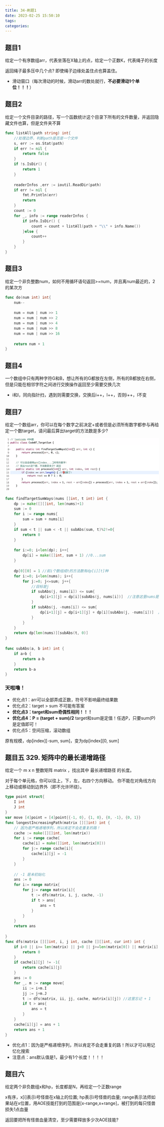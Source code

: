 ```yaml
---
title: 34-刷题1
date: 2023-02-25 15:50:10
tags:
categories:
---
```


## 题目1
给定一个有序数组arr，代表坐落在X轴上的点，给定一个正数K，代表绳子的长度

返回绳子最多压中几个点? 即使绳子边缘处盖住点也算盖住。

- 滑动窗口（每次滑动的时候，滑动arr的数处就行，**不必要滑动1个单位！！！**）

## 题目2

给定一个文件目录的路径，写一个函数统计这个目录下所有的文件数量，并返回隐藏文件也算，但是文件夹不算

```go
func listAll(path string) int{
    //处理边界，判断path是否是一个文件
    s, err := os.Stat(path)  
    if err != nil {  
        return false  
    }  
    if !s.IsDir() {
        return 1
    }

    readerInfos ,err := ioutil.ReadDir(path)
    if err != nil {
        fmt.Println(err)
        return
    }
    count := 0
    for _, info := range readerInfos {
        if info.IsDir() {
            count = count + listAll(path + "\\" + info.Name())
        }else {
            count++
        }
    }
}
```

## 题目3
给定一个非负整数num，如何不用循环语句返回>=num，并且离num最近的，2的某次方

```go
func do(num int) int{
    num--

    num = num | num >> 1
    num = num | num >> 2
    num = num | num >> 4
    num = num | num >> 8
    num = num | num >> 16

    return num + 1
}
```

## 题目4
一个数组中只有两种字符G和B，想让所有的G都放在左侧，所有的B都放在右侧，但是只能在相邻字符之间进行交换操作返回至少需要交换几次

- i和l，同向指针扫，遇到则需要交换，交换后i++，l++，否则i++，l不变

## 题目7
给定一个数组arr，你可以在每个数字之前决定+或者但是必须所有数字都参与再给定一个数target，请问最后算出target的方法数是多少?

![](34-刷题1/2023-02-25-19-52-00.png)

``` go
func findTargetSumWays(nums []int, t int) int {
    dp := make([][]int, len(nums)+1)
    sum := 0
    for i := range nums{
        sum = sum + nums[i]
    }
    if sum < t || sum < -t || subAbs(sum, t)%2!=0{
        return 0
    }

    for i:=0; i<len(dp); i++{
        dp[i] = make([]int, sum + 1) //0...sum
    }

    dp[0][0] = 1 //前i个数组成t的方法数有dp[i][t]种
    for i:=0; i<len(nums); i++{
        for j:=0; j<=sum; j++{
            //目标是j
            if subAbs(j, nums[i]) <= sum{
                dp[i+1][j] = dp[i][subAbs(j, nums[i])]  //注意这里nums是i！！！ 别越界了！
            }
            if subAbs(j, -nums[i]) <= sum{
                dp[i+1][j] = dp[i+1][j] + dp[i][subAbs(j, -nums[i])]  //别越界了！
            }
        }
    }
    return dp[len(nums)][subAbs(t, 0)]
}

func subAbs(a, b int) int {
    if a>b {
        return a-b
    }
    return b-a
}

```

### 天啦噜！

- 优化点1：arr可以全部弄成正数，符号不影响最终结果数
- 优化点2：target > sum 不可能有答案
- **优化点3：target和sum奇偶性相同！！！**
- **优化点4：P = (target + sum)/2** target和sum是定值！任选P，只要sum(P)是定值即可！
- 优化点5：空间压缩，滚动数组

原有规模，dp\[index\]\[-sum, sum\]，变为dp\[index\]\[0, sum\]

## 题目五 329. 矩阵中的最长递增路径
给定一个 m x n 整数矩阵 matrix ，找出其中 最长递增路径 的长度。

对于每个单元格，你可以往上，下，左，右四个方向移动。 你不能在对角线方向上移动或移动到边界外（即不允许环绕）。

```go
type point struct{
    I int
    J int
}
var move [4]point = [4]point{{-1, 0}, {1, 0}, {0, -1}, {0, 1}}
func longestIncreasingPath(matrix [][]int) int {
    // 因为是严格递增序列，所以肯定不会走重复的路！
    cache := make([][]int, len(matrix))
    for i := range cache{
        cache[i] = make([]int, len(matrix[0]))
        for j:= range cache[i]{
            cache[i][j] = -1
        }
    }

    // -1 是未初始化
    ans := 0
    for i:= range matrix{
        for j:= range matrix[i]{
            t := dfs(matrix, i, j, cache, -1)
            if t > ans{
                ans = t
            }
        }
    }
    return ans

}
func dfs(matrix [][]int, i, j int, cache [][]int, cur int) int {
    if i<0 || i>= len(matrix) || j<0 || j>=len(matrix[0]) || matrix[i][j] <= cur{
        return 0
    }
    if cache[i][j] != -1{
        return cache[i][j]
    }
    ans := 0
    for _, m := range move{
        ii := i+m.I
        jj := j+m.J
        t := dfs(matrix, ii, jj, cache, matrix[i][j]) //这里忘记 + 1
        if t > ans{
            ans = t
        }
    }
    cache[i][j] = ans + 1
    return ans + 1
}
```

- 优化点1：因为是严格递增序列，所以肯定不会走重复的路！所以才可以用记忆化搜索
- 注意点：ans默认值是1，最少有1个长度！！！！

## 题目六 

给定两个非负数组x和hp，长度都是N，再给定一个正数range

x有序，x\[i\]表示i号怪兽在x轴上的位置; hp表示i号怪兽的血量; range表示法师如果站在x位置，用AOE技能打到的范围是[x-range,x+range]，被打到的每只怪兽损失1点血量

返回要把所有怪兽血量清空，至少需要释放多少次AOE技能?